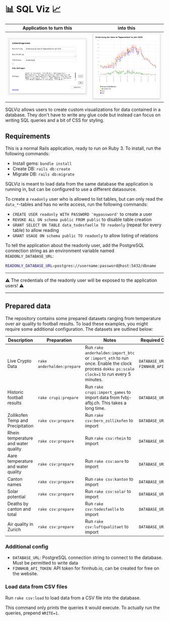 # 📊 SQL Viz 📈

Application to turn this | into this
:-------------------------:|:-------------------------:
![user interface containing an editable database query](doc/backend.png) | ![chart dynamically generated from above database query](doc/frontend.png)

SQLViz allows users to create custom visualizations for data contained in a database. They don't have to write any glue code but instead can focus on writing SQL queries and a bit of CSS for styling.

## Requirements

This is a normal Rails application, ready to run on Ruby 3. To install, run the following commands:

* Install gems: `bundle install`
* Create DB: `rails db:create`
* Migrate DB: `rails db:migrate`

SQLViz is meant to load data from the same database the application is running in, but can be configured to use a different datasource.

To create a `readonly` user who is allowed to list tables, but can only read
the `data_*`-tables and has no write access, run the following commands:

* `CREATE USER readonly WITH PASSWORD 'mypassword'` to create a user
* `REVOKE ALL ON schema public FROM public` to disable table creation
* `GRANT SELECT ON TABLE data_todesfaelle TO readonly` (repeat for every table) to allow reading
* `GRANT USAGE ON schema public TO readonly` to allow listing of relations

To tell the application about the readonly user, add the PostgreSQL connection string as an environment variable named `READONLY_DATABASE_URL`:

```bash
READONLY_DATABASE_URL=postgres://username:password@host:5432/dbname
```

<hr>
⚠ The credentials of the readonly user will be exposed to the application users! ⚠
<hr>

## Prepared data

The repository contains some prepared datasets ranging from temperature over
air quality to football results. To load these examples, you might require some
additional configuration. The datasets are outlined below:

| Description | Preparation | Notes | Required Config |
|---|---|---|---|
| Live Crypto Data | `rake anderhalden:prepare` | Run `rake anderhalden:import_btc` or `:import_eth` to run once. Enable the clock process `dokku ps:scale clock=1` to run every 5 minutes. | `DATABASE_URL`, `FINNHUB_API_TOKEN` |
| Historic football results | `rake crupi:prepare` | Run `rake crupi:import_games` to import data from fvbj-afbj.ch. This takes a long time. | `DATABASE_URL` |
| Zollikofen Temp and Precipitation | `rake csv:prepare` | Run `rake csv:bern_zollikofen` to import | `DATABASE_URL` |
| Rhein temperature and water quality | `rake csv:prepare` | Run `rake csv:rhein` to import | `DATABASE_URL` |
| Aare temperature and water quality | `rake csv:prepare` | Run `rake csv:aare` to import | `DATABASE_URL` |
| Canton names | `rake csv:prepare` | Run `rake csv:kanton` to import | `DATABASE_URL` |
| Solar potential | `rake csv:prepare` | Run `rake csv:solar` to import | `DATABASE_URL` |
| Deaths by canton and total | `rake csv:prepare` | Run `rake csv:todesfaelle` to import | `DATABASE_URL` |
| Air quality in Zurich | `rake csv:prepare` | Run `rake csv:luftqualitaet` to import | `DATABASE_URL` |

### Additional config

* `DATABASE_URL`: PostgreSQL connection string to connect to the database. Must be permitted to write data
* `FINNHUB_API_TOKEN`: API token for finnhub.io, can be created for free on the website.

### Load data from CSV files

Run `rake csv:load` to load data from a CSV file into the database.

This command only prints the queries it would execute. To actually run the
queries, prepend `WRITE=1`.
